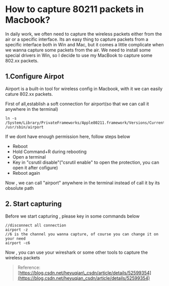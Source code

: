# How to capture 80211 packets in Macbook?

In daily work,  we often need to capture the wireless packets either from the air or a specific interface. Its an easy thing to capture packets from a specific interface both in Win and Mac, but it comes a little complicate when we wanna capture some packets from the air. We need to install some special drivers in Win, so I decide to use my MacBook to capture some 802.xx packets.

## 1.Configure Airpot 

Airport is a built-in tool for wireless config in Macbook, with it we can easily cature 802.xx packets.

First of all,establish a soft connection for airport\(so that we can call it anywhere in the terminal\)

```text
ln -s /System/Library/PrivateFrameworks/Apple80211.framework/Versions/Current/Resources/airport /usr/sbin/airport
```

 If we dont have enough permission here, follow steps below

* Reboot
* Hold Command+R during rebooting
* Open a terminal
* Key in "csrutil disable"\("csrutil enable" to open the protection, you can open it after cofigure\)
* Reboot again

Now , we can call "airport" anywhere in the terminal instead of call it by its obsolute path

## 2. Start capturing

Before we start capturing , please key in some commands below

```text
//disconnect all connection
airport -z 
//6 is the channel you wanna capture, of course you can change it on your need
airport -c6 
```

Now , you can use your wireshark or some other tools to capture the wireless packets

> Reference:[https://blog.csdn.net/heyuqian\_csdn/article/details/52599354](https://blog.csdn.net/heyuqian_csdn/article/details/52599354)

